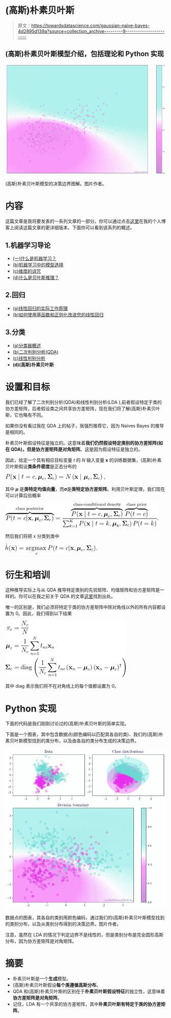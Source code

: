 # (高斯)朴素贝叶斯

> 原文：<https://towardsdatascience.com/gaussian-naive-bayes-4d2895d139a?source=collection_archive---------9----------------------->

## (高斯)朴素贝叶斯模型介绍，包括理论和 Python 实现

![](img/7db7757593916d70c73e2a4da065e7c3.png)

(高斯)朴素贝叶斯模型的决策边界图解。图片作者。

# 内容

这篇文章是我将要发表的一系列文章的一部分。你可以通过点击[这里](https://cookieblues.github.io/guides/2021/04/01/bsmalea-notes-3b/)在我的个人博客上阅读这篇文章的更详细版本。下面你可以看到该系列的概述。

## 1.机器学习导论

*   [(一)什么是机器学习？](/what-is-machine-learning-91040db474f9)
*   [(b)机器学习中的模型选择](/model-selection-in-machine-learning-813fe2e63ec6)
*   [(c)维度的诅咒](/the-curse-of-dimensionality-5673118fe6d2)
*   [(d)什么是贝叶斯推理？](/what-is-bayesian-inference-4eda9f9e20a6)

## 2.回归

*   [(a)线性回归的实际工作原理](/how-linear-regression-actually-works-theory-and-implementation-8d8dcae3222c)
*   [(b)如何使用基函数和正则化改进您的线性回归](/how-to-improve-your-linear-regression-with-basis-functions-and-regularization-8a6fcebdc11c)

## 3.分类

*   [(a)分类器概述](/overview-of-classifiers-d0a0d3eecfd1)
*   [(b)二次判别分析(QDA)](/quadratic-discriminant-analysis-ae55d8a8148a)
*   [(c)线性判别分析](/linear-discriminant-analysis-1894bbf04359)
*   **(d)(高斯)朴素贝叶斯**

# 设置和目标

我们已经了解了二次判别分析(QDA)和线性判别分析(LDA ),前者假设特定于类的协方差矩阵，后者假设类之间共享协方差矩阵，现在我们将了解(高斯)朴素贝叶斯，它也略有不同。

如果你没有看过我在 QDA 上的帖子，我强烈推荐它，因为 Naives Bayes 的推导是相同的。

朴素贝叶斯假设特征是独立的。这意味着**我们仍然假设特定类别的协方差矩阵(如在 QDA)，但是协方差矩阵是对角矩阵**。这是因为假设特征是独立的。

因此，给定一个具有相应目标变量 *t* 的 *N* 输入变量 **x** 的训练数据集，(高斯)朴素贝叶斯假设**类条件密度**是正态分布的

![](img/152fe7860d9297f6232823ee207109e0.png)

其中 ***μ*** 是**类特定均值向量**，而**σ**是**类特定协方差矩阵**。利用贝叶斯定理，我们现在可以计算后验概率

![](img/35b4ad99045d0364c5e9b68f6f2a7e5e.png)

然后我们将把 x 分类到类中

![](img/e72ab5f9f343eabff439e2416f672e13.png)

# 衍生和培训

这种推导实际上与从 QDA 推导特定类别的先验矩阵、均值矩阵和协方差矩阵是一样的。你可以在我之前关于 QDA 的文章[这里](/quadratic-discriminant-analysis-ae55d8a8148a)找到出处。

唯一的区别是，我们必须将特定于类的协方差矩阵中除对角线以外的所有内容都设置为 0。因此，我们得到以下结果

![](img/ba570564816faf430cabc3a0105925e9.png)

其中 diag 表示我们将不在对角线上的每个值都设置为 0。

# Python 实现

下面的代码是我们刚刚讨论过的(高斯)朴素贝叶斯的简单实现。

下面是一个图表，其中包含数据点(颜色编码以匹配其各自的类)、我们的(高斯)朴素贝叶斯模型找到的类分布，以及由各自的类分布生成的决策边界。

![](img/7557f1425a8d6578e5ec78413d3f4631.png)

数据点的图表，其各自的类别用颜色编码，通过我们的(高斯)朴素贝叶斯模型找到的类别分布，以及从类别分布得到的决策边界。图片作者。

注意，虽然在 LDA 的情况下判定边界不是线性的，但是类别分布是完全圆形高斯分布，因为协方差矩阵是对角矩阵。

# 摘要

*   朴素贝叶斯是一个**生成**模型。
*   (高斯)朴素贝叶斯假设**每个类遵循高斯分布**。
*   QDA 和(高斯)朴素贝叶斯的区别在于**朴素贝叶斯假设特征**的独立性，这意味着**协方差矩阵是对角矩阵**。
*   记住，LDA 有一个共享的协方差矩阵，其中**朴素贝叶斯有特定于类的协方差矩阵**。